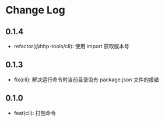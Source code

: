 # Change Log

## 0.1.4

- refactor(@hhp-tools/cli): 使用 import 获取版本号

## 0.1.3

- fix(cli): 解决运行命令时当前目录没有 package.json 文件的报错

## 0.1.0

- feat(cli): 打包命令
